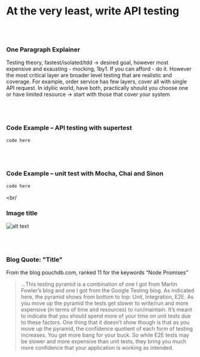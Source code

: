 # At the very least, write API testing

<br/><br/>


### One Paragraph Explainer

Testing theory, fastest/isolated/tdd -> desired goal, however most expensive and exausting - mocking, 1by1. If you can afford - do it. However the most
critical layer are broader level testing that are realistic and coverage. For example, order service has few layers, cover all with single API request. In 
idyliic world, have both, practically should you choose one or have limited resource -> start with those that cover your system


<br/><br/>


### Code Example – API testing with supertest

```javascript
code here
```

<br/><br/>

### Code Example – unit test with Mocha, Chai and Sinon

```javascript
code here
```

<br/<br/>
 ### Image title
![alt text](https://github.com/i0natan/nodebestpractices/blob/master/assets/images/testingpyramid.png "The testing pyramid")

<br/><br/>

### Blog Quote: "Title"
 From the blog pouchdb.com, ranked 11 for the keywords “Node Promises”
 
 > …This testing pyramid is a combination of one I got from Martin Fowler’s blog and one I got from the Google Testing blog.
As indicated here, the pyramid shows from bottom to top: Unit, Integration, E2E. As you move up the pyramid the tests get slower to write/run and more expensive (in terms of time and resources) to run/maintain. It’s meant to indicate that you should spend more of your time on unit tests due to these factors.
One thing that it doesn’t show though is that as you move up the pyramid, the confidence quotient of each form of testing increases. You get more bang for your buck. So while E2E tests may be slower and more expensive than unit tests, they bring you much more confidence that your application is working as intended.

 <br/><br/>
 

 
<br/><br/>
